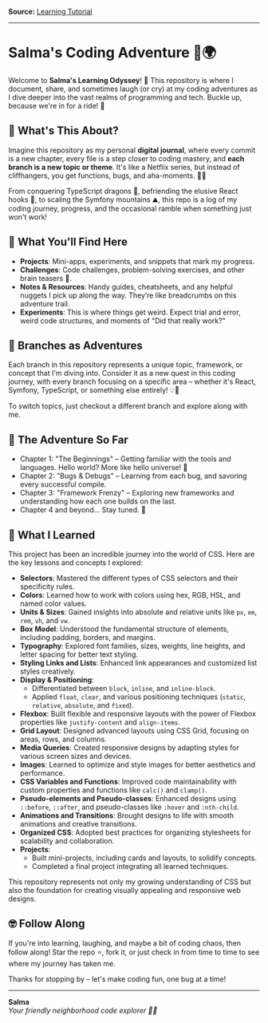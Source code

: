 **Source:** [Learning Tutorial](https://www.youtube.com/watch?v=OXGznpKZ_sA)

---

# Salma's Coding Adventure 🚀🌍

Welcome to **Salma's Learning Odyssey**! 🌌 This repository is where I document, share, and sometimes laugh (or cry) at my coding adventures as I dive deeper into the vast realms of programming and tech. Buckle up, because we're in for a ride! 🎢

## 📜 What's This About?

Imagine this repository as my personal **digital journal**, where every commit is a new chapter, every file is a step closer to coding mastery, and **each branch is a new topic or theme**. It's like a Netflix series, but instead of cliffhangers, you get functions, bugs, and aha-moments. 🍿🤓

From conquering TypeScript dragons 🐉, befriending the elusive React hooks 🎣, to scaling the Symfony mountains ⛰️, this repo is a log of my coding journey, progress, and the occasional ramble when something just won't work!

## 🧭 What You'll Find Here

- **Projects**: Mini-apps, experiments, and snippets that mark my progress.
- **Challenges**: Code challenges, problem-solving exercises, and other brain teasers 🧩.
- **Notes & Resources**: Handy guides, cheatsheets, and any helpful nuggets I pick up along the way. They’re like breadcrumbs on this adventure trail.
- **Experiments**: This is where things get weird. Expect trial and error, weird code structures, and moments of "Did that really work?"

## 🌿 Branches as Adventures

Each branch in this repository represents a unique topic, framework, or concept that I'm diving into. Consider it as a new quest in this coding journey, with every branch focusing on a specific area – whether it's React, Symfony, TypeScript, or something else entirely! 💡🚩

To switch topics, just checkout a different branch and explore along with me.

## 🎢 The Adventure So Far

- Chapter 1: "The Beginnings" – Getting familiar with the tools and languages. Hello world? More like hello universe! 🌌
- Chapter 2: "Bugs & Debugs" – Learning from each bug, and savoring every successful compile.
- Chapter 3: "Framework Frenzy" – Exploring new frameworks and understanding how each one builds on the last.
- Chapter 4 and beyond... Stay tuned. 🚀

## 🌟 What I Learned

This project has been an incredible journey into the world of CSS. Here are the key lessons and concepts I explored:

- **Selectors**: Mastered the different types of CSS selectors and their specificity rules.
- **Colors**: Learned how to work with colors using hex, RGB, HSL, and named color values.
- **Units & Sizes**: Gained insights into absolute and relative units like `px`, `em`, `rem`, `vh`, and `vw`.
- **Box Model**: Understood the fundamental structure of elements, including padding, borders, and margins.
- **Typography**: Explored font families, sizes, weights, line heights, and letter spacing for better text styling.
- **Styling Links and Lists**: Enhanced link appearances and customized list styles creatively.
- **Display & Positioning**:
  - Differentiated between `block`, `inline`, and `inline-block`.
  - Applied `float`, `clear`, and various positioning techniques (`static`, `relative`, `absolute`, and `fixed`).
- **Flexbox**: Built flexible and responsive layouts with the power of Flexbox properties like `justify-content` and `align-items`.
- **Grid Layout**: Designed advanced layouts using CSS Grid, focusing on areas, rows, and columns.
- **Media Queries**: Created responsive designs by adapting styles for various screen sizes and devices.
- **Images**: Learned to optimize and style images for better aesthetics and performance.
- **CSS Variables and Functions**: Improved code maintainability with custom properties and functions like `calc()` and `clamp()`.
- **Pseudo-elements and Pseudo-classes**: Enhanced designs using `::before`, `::after`, and pseudo-classes like `:hover` and `:nth-child`.
- **Animations and Transitions**: Brought designs to life with smooth animations and creative transitions.
- **Organized CSS**: Adopted best practices for organizing stylesheets for scalability and collaboration.
- **Projects**:
  - Built mini-projects, including cards and layouts, to solidify concepts.
  - Completed a final project integrating all learned techniques.

This repository represents not only my growing understanding of CSS but also the foundation for creating visually appealing and responsive web designs.

## 🤓 Follow Along

If you're into learning, laughing, and maybe a bit of coding chaos, then follow along! Star the repo ⭐, fork it, or just check in from time to time to see where my journey has taken me.

Thanks for stopping by – let's make coding fun, one bug at a time!

---

**Salma**  
_Your friendly neighborhood code explorer 🧑‍💻_
